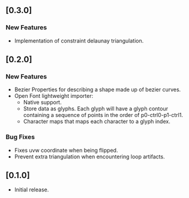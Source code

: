 ## [0.3.0]

### New Features

- Implementation of constraint delaunay triangulation.

## [0.2.0]

### New Features

- Bezier Properties for describing a shape made up of bezier curves.
- Open Font lightweight importer:
  - Native support.
  - Store data as glyphs. Each glyph will have a glyph contour containing a sequence of points in the order of p0-ctrl0-p1-ctrl1.
  - Character maps that maps each character to a glyph index.

### Bug Fixes

- Fixes uvw coordinate when being flipped.
- Prevent extra triangulation when encountering loop artifacts.

## [0.1.0]

- Initial release.